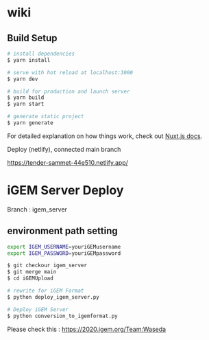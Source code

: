 # wiki

## Build Setup

```bash
# install dependencies
$ yarn install

# serve with hot reload at localhost:3000
$ yarn dev

# build for production and launch server
$ yarn build
$ yarn start

# generate static project
$ yarn generate
```

For detailed explanation on how things work, check out [Nuxt.js docs](https://nuxtjs.org).

Deploy (netlify), connected main branch

https://tender-sammet-44e510.netlify.app/

# iGEM Server Deploy
Branch : igem_server

## environment path setting
```bash
export IGEM_USERNAME=youriGEMusername
export IGEM_PASSWORD=youriGEMpassword
```

```bash
$ git checkour igem_server
$ git merge main
$ cd iGEMUpload

# rewrite for iGEM Format
$ python deploy_igem_server.py

# Deploy iGEM Server
$ python conversion_to_igemformat.py
```

Please check this : https://2020.igem.org/Team:Waseda
